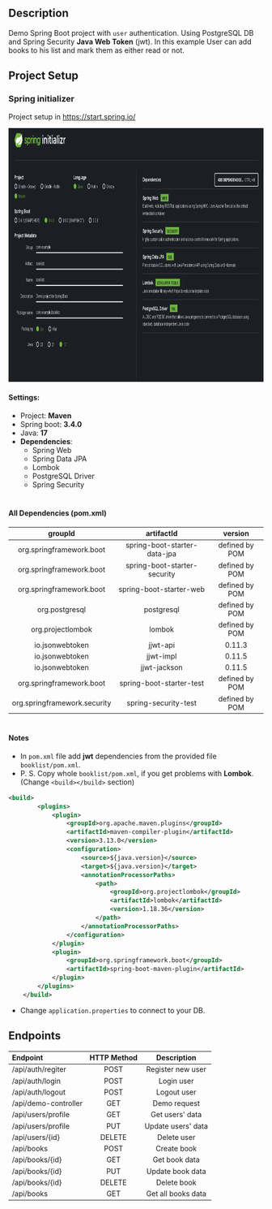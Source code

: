 ## Description
Demo Spring Boot project with `user` authentication. Using PostgreSQL DB and Spring Security **Java Web Token** (jwt). 
In this example User can add books to his list and mark them as either read or not.

## Project Setup

### Spring initializer

Project setup in https://start.spring.io/

<img src="Images/SpringStart.png" alt="SpringStart" style="height: 500px;"/>   

#### Settings:
* Project: **Maven**
* Spring boot: **3.4.0**
* Java: **17**
* **Dependencies**:
  * Spring Web
  * Spring Data JPA
  * Lombok
  * PostgreSQL Driver
  * Spring Security

#

#### All Dependencies (pom.xml)

| groupId | artifactId | version |
| :-: | :-: | :-: |
| org.springframework.boot | spring-boot-starter-data-jpa | defined by POM |
| org.springframework.boot | spring-boot-starter-security | defined by POM |
| org.springframework.boot | spring-boot-starter-web | defined by POM |
| org.postgresql | postgresql | defined by POM |
| org.projectlombok | lombok | defined by POM |
| io.jsonwebtoken | jjwt-api | 0.11.3 |
| io.jsonwebtoken | jjwt-impl | 0.11.5 |
| io.jsonwebtoken | jjwt-jackson | 0.11.5 |
| org.springframework.boot | spring-boot-starter-test | defined by POM |
| org.springframework.security | spring-security-test | defined by POM |

#

#### Notes
* In `pom.xml` file add **jwt** dependencies from the provided file `booklist/pom.xml`.
* P. S. Copy whole `booklist/pom.xml`, if you get problems with **Lombok**. (Change `<build></build>` section)
```xml
<build>
		<plugins>
			<plugin>
				<groupId>org.apache.maven.plugins</groupId>
				<artifactId>maven-compiler-plugin</artifactId>
				<version>3.13.0</version>
				<configuration>
					<source>${java.version}</source>
					<target>${java.version}</target>
					<annotationProcessorPaths>
						<path>
							<groupId>org.projectlombok</groupId>
							<artifactId>lombok</artifactId>
							<version>1.18.36</version>
						</path>
					</annotationProcessorPaths>
				</configuration>
			</plugin>
			<plugin>
				<groupId>org.springframework.boot</groupId>
				<artifactId>spring-boot-maven-plugin</artifactId>
			</plugin>
		</plugins>
	</build>
```



* Change `application.properties` to connect to your DB.

## Endpoints

| Endpoint | HTTP Method | Description |
| :- | :-: | :-: |
| /api/auth/regiter | POST | Register new user |
| /api/auth/login | POST | Login user |
| /api/auth/logout | POST | Logout user |
| /api/demo-controller | GET | Demo request |
| /api/users/profile | GET | Get users' data |
| /api/users/profile | PUT | Update users' data |
| /api/users/{id} | DELETE | Delete user |
| /api/books | POST | Create book |
| /api/books/{id} | GET | Get book data |
| /api/books/{id} | PUT | Update book data |
| /api/books/{id} | DELETE | Delete book |
| /api/books | GET | Get all books data |
